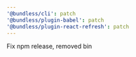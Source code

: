 ```yaml
---
'@bundless/cli': patch
'@bundless/plugin-babel': patch
'@bundless/plugin-react-refresh': patch
---
```


Fix npm release, removed bin
